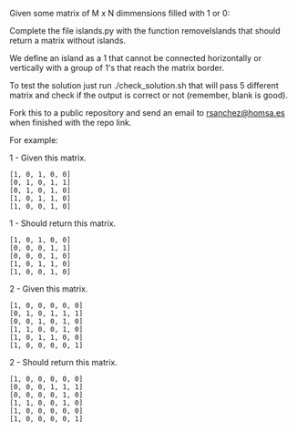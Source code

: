 Given some matrix of M x N dimmensions filled with 1 or 0:

Complete the file islands.py with the function removeIslands that should return a matrix without islands.

We define an island as a 1 that cannot be connected horizontally or vertically with a group of 1's that reach the matrix border.

To test the solution just run ./check_solution.sh that will pass 5 different matrix and check if the output is correct or not (remember, blank is good).

Fork this to a public repository and send an email to rsanchez@homsa.es when finished with the repo link.

For example:

1 - Given this matrix.

    [1, 0, 1, 0, 0]
    [0, 1, 0, 1, 1]
    [0, 1, 0, 1, 0]
    [1, 0, 1, 1, 0]
    [1, 0, 0, 1, 0]

1 - Should return this matrix.

    [1, 0, 1, 0, 0]
    [0, 0, 0, 1, 1]
    [0, 0, 0, 1, 0]
    [1, 0, 1, 1, 0]
    [1, 0, 0, 1, 0]

2 - Given this matrix.

    [1, 0, 0, 0, 0, 0]
    [0, 1, 0, 1, 1, 1]
    [0, 0, 1, 0, 1, 0]
    [1, 1, 0, 0, 1, 0]
    [1, 0, 1, 1, 0, 0]
    [1, 0, 0, 0, 0, 1]

2 - Should return this matrix.

    [1, 0, 0, 0, 0, 0]
    [0, 0, 0, 1, 1, 1]
    [0, 0, 0, 0, 1, 0]
    [1, 1, 0, 0, 1, 0]
    [1, 0, 0, 0, 0, 0]
    [1, 0, 0, 0, 0, 1]
